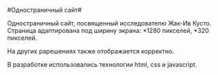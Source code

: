 #Одностраничный сайт#

Одностраничный сайт, посвященный исследователю Жак-Ив Кусто.
Страница адаптирована под ширину экрана:
*1280 пикселей,
*320 пикселей.

На других рарешениях также отображается корректно.

В разработке использовались технологии html, css и javascript.

